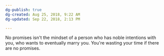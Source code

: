 ```yaml
---
dg-publish: true
dg-created: Aug 25, 2018, 9:22 AM
dg-updated: Sep 22, 2018, 2:13 PM

---
```


No promises isn't the mindset of a person who has noble intentions with you, who wants to eventually marry you. You're wasting your time if there are no promises.


